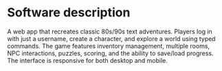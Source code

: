 # Software description

A web app that recreates classic 80s/90s text adventures. Players log in with just a username, create a character, and explore a world using typed commands. The game features inventory management, multiple rooms, NPC interactions, puzzles, scoring, and the ability to save/load progress. The interface is responsive for both desktop and mobile.